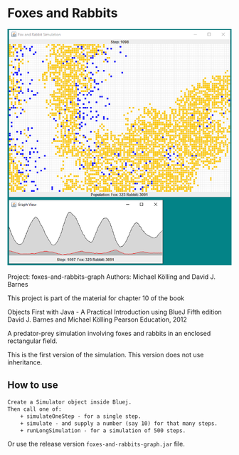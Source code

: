 # Foxes and Rabbits
![Graph & Grid frames](Sample.png?raw=true)

Project: foxes-and-rabbits-graph
Authors: Michael Kölling and David J. Barnes

This project is part of the material for chapter 10 of the book

   Objects First with Java - A Practical Introduction using BlueJ
   Fifth edition
   David J. Barnes and Michael Kölling
   Pearson Education, 2012

A predator-prey simulation involving foxes and rabbits in
an enclosed rectangular field.

This is the first version of the simulation. This version
does not use inheritance.

## How to use
    Create a Simulator object inside Bluej.
    Then call one of:
        + simulateOneStep - for a single step.
        + simulate - and supply a number (say 10) for that many steps.
        + runLongSimulation - for a simulation of 500 steps.
Or use the release version `foxes-and-rabbits-graph.jar` file.
